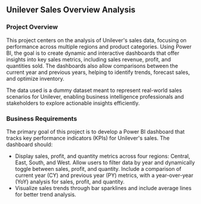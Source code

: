 ## Unilever Sales Overview Analysis

### Project Overview

This project centers on the analysis of Unilever's sales data, focusing on performance across multiple regions and product categories. Using Power BI, the goal is to create dynamic and interactive dashboards that offer insights into key sales metrics, including sales revenue, profit, and quantities sold. The dashboards also allow comparisons between the current year and previous years, helping to identify trends, forecast sales, and optimize inventory.

The data used is a dummy dataset meant to represent real-world sales scenarios for Unilever, enabling business intelligence professionals and stakeholders to explore actionable insights efficiently.

### Business Requirements
The primary goal of this project is to develop a Power BI dashboard that tracks key performance indicators (KPIs) for Unilever's sales. The dashboard should:

- Display sales, profit, and quantity metrics across four regions: Central, East, South, and West.
 Allow users to filter data by year and dynamically toggle between sales, profit, and quantity.
 Include a comparison of current year (CY) and previous year (PY) metrics, with a year-over-year (YoY) analysis for sales, profit, and quantity.
- Visualize sales trends through bar sparklines and include average lines for better trend analysis.
